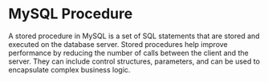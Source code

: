 # MySQL Procedure

A stored procedure in MySQL is a set of SQL statements that are stored and executed on the database server. Stored procedures help improve performance by reducing the number of calls between the client and the server. They can include control structures, parameters, and can be used to encapsulate complex business logic.